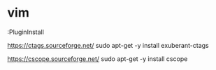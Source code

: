 # vim
:PluginInstall

https://ctags.sourceforge.net/
sudo apt-get -y install exuberant-ctags

https://cscope.sourceforge.net/
sudo apt-get -y install cscope

